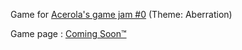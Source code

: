 Game for [Acerola's game jam #0](https://itch.io/jam/acerola-jam-0) (Theme: Aberration)

Game page : [Coming Soon™️](https://weasel-on-a-stick.itch.io/abertron)
